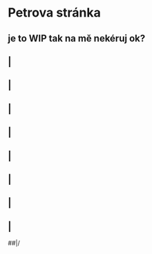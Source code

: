 # Petrova stránka


## je to WIP tak na mě nekéruj ok?
## |
## |
## |
## |
## |
## |
## |
## |
##\|/

